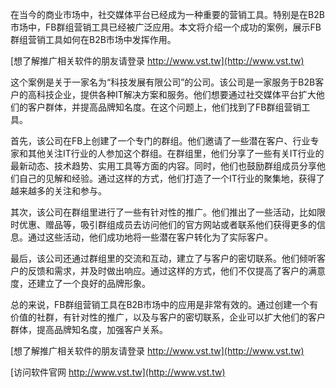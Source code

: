 在当今的商业市场中，社交媒体平台已经成为一种重要的营销工具。特别是在B2B市场中，FB群组营销工具已经被广泛应用。本文将介绍一个成功的案例，展示FB群组营销工具如何在B2B市场中发挥作用。

[想了解推广相关软件的朋友请登录 http://www.vst.tw](http://www.vst.tw)

这个案例是关于一家名为“科技发展有限公司”的公司。该公司是一家服务于B2B客户的高科技企业，提供各种IT解决方案和服务。他们想要通过社交媒体平台扩大他们的客户群体，并提高品牌知名度。在这个问题上，他们找到了FB群组营销工具。

首先，该公司在FB上创建了一个专门的群组。他们邀请了一些潜在客户、行业专家和其他关注IT行业的人参加这个群组。在群组里，他们分享了一些有关IT行业的最新动态、技术趋势、实用工具等方面的内容。同时，他们也鼓励群组成员分享他们自己的见解和经验。通过这样的方式，他们打造了一个IT行业的聚集地，获得了越来越多的关注和参与。

其次，该公司在群组里进行了一些有针对性的推广。他们推出了一些活动，比如限时优惠、赠品等，吸引群组成员去访问他们的官方网站或者联系他们获得更多的信息。通过这些活动，他们成功地将一些潜在客户转化为了实际客户。

最后，该公司还通过群组里的交流和互动，建立了与客户的密切联系。他们倾听客户的反馈和需求，并及时做出响应。通过这样的方式，他们不仅提高了客户的满意度，还建立了一个良好的品牌形象。

总的来说，FB群组营销工具在B2B市场中的应用是非常有效的。通过创建一个有价值的社群，有针对性的推广，以及与客户的密切联系，企业可以扩大他们的客户群体，提高品牌知名度，加强客户关系。

[想了解推广相关软件的朋友请登录 http://www.vst.tw](http://www.vst.tw)


[访问软件官网 http://www.vst.tw](http://www.vst.tw)
